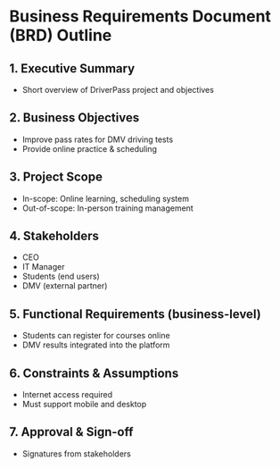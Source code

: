 # Business Requirements Document (BRD) Outline

## 1. Executive Summary
- Short overview of DriverPass project and objectives  

## 2. Business Objectives
- Improve pass rates for DMV driving tests  
- Provide online practice & scheduling  

## 3. Project Scope
- In-scope: Online learning, scheduling system  
- Out-of-scope: In-person training management  

## 4. Stakeholders
- CEO  
- IT Manager  
- Students (end users)  
- DMV (external partner)  

## 5. Functional Requirements (business-level)
- Students can register for courses online  
- DMV results integrated into the platform  

## 6. Constraints & Assumptions
- Internet access required  
- Must support mobile and desktop  

## 7. Approval & Sign-off
- Signatures from stakeholders
